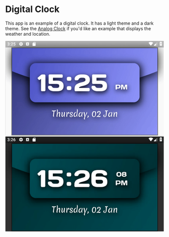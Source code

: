 # Digital Clock

This app is an example of a digital clock.
It has a light theme and a dark theme.
See the [Analog Clock](../analog_clock) if you'd like an example that displays the weather and location.

<img src='flutter_light.gif' width='550'>

<img src='flutter_dark.gif' width='550'>
